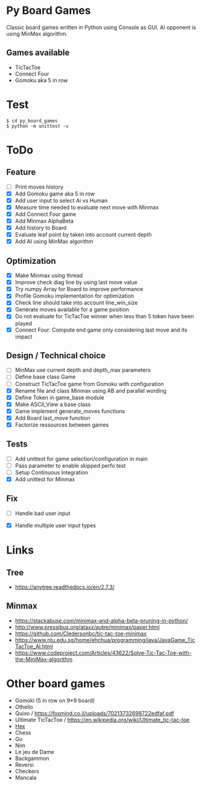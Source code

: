 # Py Board Games

Classic board games written in Python using Console as GUI.
AI opponent is using MinMax algorithm.

## Games available

- TicTacToe
- Connect Four
- Gomoku aka 5 in row

# Test

    $ cd py_board_games
    $ python -m unittest -v
    
# ToDo
## Feature
- [ ] Print moves history
- [x] Add Gomoku game aka 5 in row
- [x] Add user input to select Ai vs Human
- [x] Measure time needed to evaluate next move with Minmax
- [x] Add Connect Four game
- [x] Add Minmax AlphaBeta
- [x] Add history to Board
- [x] Evaluate leaf point by taken into account current depth
- [x] Add AI using MinMax algorithm

## Optimization

- [x] Make Minmax using thread
- [x] Improve check diag line by using last move value
- [x] Try numpy Array for Board to improve performance
- [x] Profile Gomoku implementation for optimization
- [x] Check line should take into account line_win_size
- [x] Generate moves available for a game position
- [x] Do not evaluate for TicTacToe winner when less than 5 token have been played
- [x] Connect Four: Compute end game only considering last move and its impact

## Design / Technical choice
- [ ] MinMax use current depth and depth_max parameters
- [ ] Define base class Game
- [ ] Construct TicTacToe game from Gomoku with configuration
- [x] Rename file and class Minmax using AB and parallel wording
- [x] Define Token in game_base module
- [x] Make ASCII_View a base class
- [x] Game implement generate_moves functions
- [x] Add Board last_move function
- [x] Factorize ressources between games

## Tests
- [ ] Add unittest for game selection/configuration in main
- [ ] Pass parameter to enable skipped perfo test
- [ ] Setup Continuous Integration
- [x] Add unittest for Minmax

## Fix
- [ ] Handle bad user input
- [x] Handle multiple user input types



# Links

## Tree

* https://anytree.readthedocs.io/en/2.7.3/

## Minmax

* https://stackabuse.com/minimax-and-alpha-beta-pruning-in-python/
* http://www.pressibus.org/ataxx/autre/minimax/paper.html
* https://github.com/Cledersonbc/tic-tac-toe-minimax
* https://www.ntu.edu.sg/home/ehchua/programming/java/JavaGame_TicTacToe_AI.html
* https://www.codeproject.com/Articles/43622/Solve-Tic-Tac-Toe-with-the-MiniMax-algorithm

# Other board games

* Gomoki (5 in row on 9*9 board)
* Othello
* Quixo / https://foxmind.co.il/uploads/70213732698722edfaf.pdf
* Ultimate TicTacToe / https://en.wikipedia.org/wiki/Ultimate_tic-tac-toe
* [Hex](https://fr.wikipedia.org/wiki/Hex)
* Chess
* Go
* Nim
* Le jeu de Dame
* Backgammon
* Reversi
* Checkers
* Mancala
